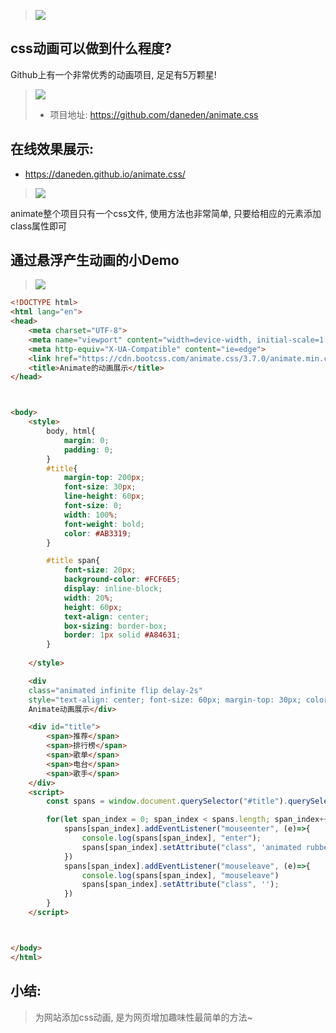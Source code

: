 > ![](https://upload-images.jianshu.io/upload_images/3203841-eb788bb30af3dfb9.png?imageMogr2/auto-orient/strip%7CimageView2/2/w/1240)

## css动画可以做到什么程度?

Github上有一个非常优秀的动画项目, 足足有5万颗星!
> ![](https://upload-images.jianshu.io/upload_images/3203841-7c95d0c1d007c263.png?imageMogr2/auto-orient/strip%7CimageView2/2/w/1240)
> - 项目地址: https://github.com/daneden/animate.css



## 在线效果展示:
-  https://daneden.github.io/animate.css/
> ![](https://upload-images.jianshu.io/upload_images/3203841-b0b90255902dd1f4.png?imageMogr2/auto-orient/strip%7CimageView2/2/w/1240)

animate整个项目只有一个css文件, 使用方法也非常简单, 只要给相应的元素添加class属性即可
## 通过悬浮产生动画的小Demo
> ![](https://upload-images.jianshu.io/upload_images/3203841-5e55e8501938ce1f.gif?imageMogr2/auto-orient/strip)


```html
<!DOCTYPE html>
<html lang="en">
<head>
    <meta charset="UTF-8">
    <meta name="viewport" content="width=device-width, initial-scale=1.0">
    <meta http-equiv="X-UA-Compatible" content="ie=edge">
    <link href="https://cdn.bootcss.com/animate.css/3.7.0/animate.min.css" rel="stylesheet">
    <title>Animate的动画展示</title>
</head>



<body>
    <style>
        body, html{
            margin: 0;
            padding: 0;
        }
        #title{
            margin-top: 200px;
            font-size: 30px;
            line-height: 60px;
            font-size: 0;
            width: 100%;
            font-weight: bold;
            color: #AB3319;
        }

        #title span{
            font-size: 20px;
            background-color: #FCF6E5;
            display: inline-block;
            width: 20%;
            height: 60px;
            text-align: center;
            box-sizing: border-box;
            border: 1px solid #A84631;
        }
        
    </style>

    <div 
    class="animated infinite flip delay-2s" 
    style="text-align: center; font-size: 60px; margin-top: 30px; color: #64B587;">
    Animate动画展示</div>

    <div id="title">
        <span>推荐</span>
        <span>排行榜</span>
        <span>歌单</span>
        <span>电台</span>
        <span>歌手</span>
    </div>
    <script>
        const spans = window.document.querySelector("#title").querySelectorAll("span");

        for(let span_index = 0; span_index < spans.length; span_index++){
            spans[span_index].addEventListener("mouseenter", (e)=>{
                console.log(spans[span_index], "enter");
                spans[span_index].setAttribute("class", 'animated rubberBand');
            })
            spans[span_index].addEventListener("mouseleave", (e)=>{
                console.log(spans[span_index], "mouseleave")
                spans[span_index].setAttribute("class", '');
            })
        }
    </script>



</body>
</html>
```

## 小结:
> 为网站添加css动画, 是为网页增加趣味性最简单的方法~



